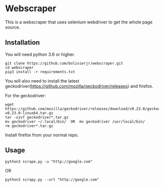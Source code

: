 # Webscraper

This is a webscraper that uses selenium webdriver to get the whole page source.

## Installation

You will need python 3.6 or higher.

```
git clone https://github.com/bolivierjr/webscraper.git
cd webscraper
pip3 install -r requirements.txt
```

You will also need to install the latest geckodriver(https://github.com/mozilla/geckodriver/releases) and firefox.

For the geckodriver:

```
wget https://github.com/mozilla/geckodriver/releases/download/v0.23.0/geckodriver-v0.23.0-linux64.tar.gz
tar -xzvf geckodriver*.tar.gz
mv geckodriver ~/.local/bin/  OR  mv geckodriver /usr/local/bin/
rm geckodriver*.tar.gz
```

Install firefox from your normal repo.

## Usage

`python3 scrape.py -u "http://google.com"`

OR

`python3 scrapy.py --url "http://google.com"`
